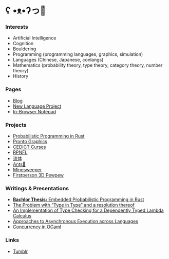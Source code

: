 # ʕ •ᴥ•ʔっ💜

### Interests

* Artificial Intelligence
* Cognition
* Bouldering
* Programming (programming languages, graphics, simulation)
* Languages (Chinese, Japanese, conlangs)
* Mathematics (probability theory, type theory, category theory, number theory)
* History

### Pages

* [Blog](https://garbaz.github.io/Blog/)
* [New Language Project](https://garbaz.github.io/NewLanguageProject/)
* [In-Browser Notepad](https://garbaz.github.io/inbrowser_notepad/)

### Projects

* [Probabilistic Programming in Rust](https://github.com/Garbaz/probprog/)
* [Pronto Graphics](https://github.com/Garbaz/pronto-graphics)
* [CEDICT Curses](https://github.com/Garbaz/cedict-curses)
* [RPNFL](https://github.com/Garbaz/rpnfl)
* [流体](https://github.com/Garbaz/Ryuutai)
* [Ants🐜](https://github.com/papplappen/ants_processing)
* [Minesweeper](https://github.com/papplappen/Minesweeper)
* [Firstperson 3D Pewpew](https://github.com/Garbaz/firstperson3D_pewpew)

### Writings & Presentations

* [**Bachlor Thesis:** Embedded Probabilistic Programming in Rust](https://raw.githubusercontent.com/Garbaz/bachelor-thesis/master/latex/thesis.pdf)
* [The Problem with ”Type in Type” and a resolution thereof](https://raw.githubusercontent.com/Garbaz/seminar-dependent-types/master/elaboration/elaboration.latex.pdf)
* [An Implementation of Type Checking for a Dependently Typed Lambda Calculus](https://raw.githubusercontent.com/Garbaz/seminar-dependent-types/master/presentation/presentation.pdf)
* [Approaches to Asynchronous Execution across Languages](https://raw.githubusercontent.com/Garbaz/OCamlProseminar/master/ausarbeitung/Tobias-Hoffmann-Ausarbeitung.pdf)
* [Concurrency in OCaml](https://raw.githubusercontent.com/Garbaz/OCamlProseminar/master/presentation.pdf)

### Links

* [Tumblr](https://www.tumblr.com/blog/view/garbazzz)

